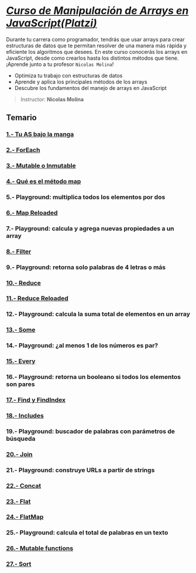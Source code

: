 # [*Curso de Manipulación de Arrays en JavaScript(**Platzi**)*](https://platzi.com/cursos/arrays/)

Durante tu carrera como programador, tendrás que usar arrays para crear estructuras de datos que te permitan resolver de una manera más rápida y eficiente los algoritmos que desees. En este curso conocerás los arrays en JavaScript, desde como crearlos hasta los distintos métodos que tiene. ¡Aprende junto a tu profesor `Nicolas Molina`!

* Optimiza tu trabajo con estructuras de datos
* Aprende y aplica los principales métodos de los arrays
* Descubre los fundamentos del manejo de arrays en JavaScript

> Instructor: **Nicolas Molina**

## Temario

### [1.- Tu AS bajo la manga](./lecciones/1.-Tu-as-bajo-la-manga.md)

### [2.- ForEach](./lecciones/2.-Foreach.md)

### [3.- Mutable o Inmutable](./lecciones/3.-Mutable-o-inmutable.md)

### [4.- Qué es el método map](./lecciones/4.-Que-es-el-metodo-map.md)

### 5.- Playground: multiplica todos los elementos por dos

### [6.- Map Reloaded](./lecciones/6.-Map-reloaded.md)

### 7.- Playground: calcula y agrega nuevas propiedades a un array

### [8.- Filter](./lecciones/8.-Filter.md)

### 9.- Playground: retorna solo palabras de 4 letras o más

### [10.- Reduce](./lecciones/10.-Reduce.md)

### [11.- Reduce Reloaded](./lecciones/11.-Reduce-reloaded.md)

### 12.- Playground: calcula la suma total de elementos en un array

### [13.- Some](./lecciones/13.-Some.md)

### 14.- Playground: ¿al menos 1 de los números es par?

### [15.- Every](./lecciones/15.-Every.md)

### 16.- Playground: retorna un booleano si todos los elementos son pares

### [17.- Find y FindIndex](./lecciones/17.-Find-y-findindex.md)

### [18.- Includes](./lecciones/18.-Includes.md)

### 19.- Playground: buscador de palabras con parámetros de búsqueda

### [20.- Join](./lecciones/20.-Join.md)

### 21.- Playground: construye URLs a partir de strings

### [22.- Concat](./lecciones//22.-Concat.md)

### [23.- Flat](./lecciones/23.-Flat.md)

### [24.- FlatMap](./lecciones/24.-Flatmap.md)

### 25.- Playground: calcula el total de palabras en un texto

### [26.- Mutable functions](./lecciones/26.-Mutable-functions.md)

### [27.- Sort](./lecciones/27.-Sort.md)
